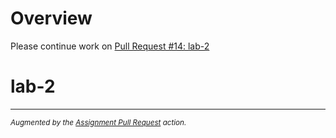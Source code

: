 # Overview

Please continue work on [Pull Request #14: lab-2](https://github.com/scalarion/assignment-pull-request-test/pull/14)

# lab-2

---
<sub>*Augmented by the [Assignment Pull Request](https://github.com/majikmate/assignment-pull-request) action.*</sub>
